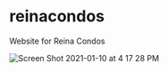 # reinacondos
Website for Reina Condos

![Screen Shot 2021-01-10 at 4 17 28 PM](https://user-images.githubusercontent.com/64336791/104135657-77181e80-535f-11eb-8871-5a8de7da4c22.png)

